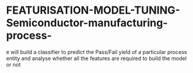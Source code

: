# FEATURISATION-MODEL-TUNING-Semiconductor-manufacturing-process-
 e will build a classifier to predict the Pass/Fail yield of a particular process entity and analyse whether all the  features are required to build the model or not
